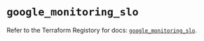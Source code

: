 # `google_monitoring_slo`

Refer to the Terraform Registory for docs: [`google_monitoring_slo`](https://registry.terraform.io/providers/hashicorp/google/5.26.0/docs/resources/monitoring_slo).
